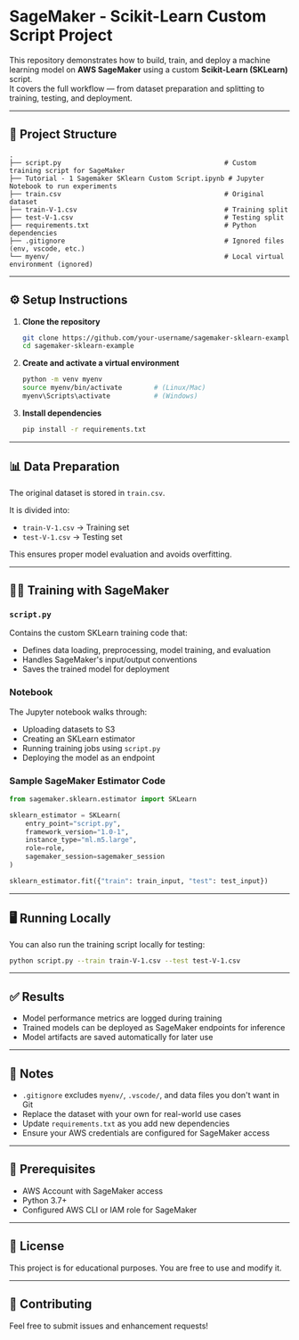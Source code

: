 # SageMaker - Scikit-Learn Custom Script Project

This repository demonstrates how to build, train, and deploy a machine learning model on **AWS SageMaker** using a custom **Scikit-Learn (SKLearn)** script.  
It covers the full workflow — from dataset preparation and splitting to training, testing, and deployment.

---

## 📂 Project Structure

```
.
├── script.py                                         # Custom training script for SageMaker
├── Tutorial - 1 Sagemaker SKlearn Custom Script.ipynb # Jupyter Notebook to run experiments
├── train.csv                                         # Original dataset
├── train-V-1.csv                                     # Training split
├── test-V-1.csv                                      # Testing split
├── requirements.txt                                  # Python dependencies
├── .gitignore                                        # Ignored files (env, vscode, etc.)
└── myenv/                                            # Local virtual environment (ignored)
```

---

## ⚙️ Setup Instructions

1. **Clone the repository**
   ```bash
   git clone https://github.com/your-username/sagemaker-sklearn-example.git
   cd sagemaker-sklearn-example
   ```

2. **Create and activate a virtual environment**
   ```bash
   python -m venv myenv
   source myenv/bin/activate        # (Linux/Mac)
   myenv\Scripts\activate           # (Windows)
   ```

3. **Install dependencies**
   ```bash
   pip install -r requirements.txt
   ```

---

## 📊 Data Preparation

The original dataset is stored in `train.csv`.

It is divided into:
- `train-V-1.csv` → Training set
- `test-V-1.csv` → Testing set

This ensures proper model evaluation and avoids overfitting.

---

## 🧑‍💻 Training with SageMaker

### `script.py`
Contains the custom SKLearn training code that:
- Defines data loading, preprocessing, model training, and evaluation
- Handles SageMaker's input/output conventions
- Saves the trained model for deployment

### Notebook
The Jupyter notebook walks through:
- Uploading datasets to S3
- Creating an SKLearn estimator
- Running training jobs using `script.py`
- Deploying the model as an endpoint

### Sample SageMaker Estimator Code
```python
from sagemaker.sklearn.estimator import SKLearn

sklearn_estimator = SKLearn(
    entry_point="script.py",
    framework_version="1.0-1",
    instance_type="ml.m5.large",
    role=role,
    sagemaker_session=sagemaker_session
)

sklearn_estimator.fit({"train": train_input, "test": test_input})
```

---

## 🖥️ Running Locally

You can also run the training script locally for testing:
```bash
python script.py --train train-V-1.csv --test test-V-1.csv
```

---

## ✅ Results

- Model performance metrics are logged during training
- Trained models can be deployed as SageMaker endpoints for inference
- Model artifacts are saved automatically for later use

---

## 📌 Notes

- `.gitignore` excludes `myenv/`, `.vscode/`, and data files you don't want in Git
- Replace the dataset with your own for real-world use cases
- Update `requirements.txt` as you add new dependencies
- Ensure your AWS credentials are configured for SageMaker access

---

## 🔧 Prerequisites

- AWS Account with SageMaker access
- Python 3.7+
- Configured AWS CLI or IAM role for SageMaker

---

## 📜 License

This project is for educational purposes. You are free to use and modify it.

---

## 🤝 Contributing

Feel free to submit issues and enhancement requests!
